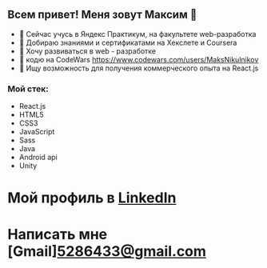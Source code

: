 ## Всем привет! Меня зовут Максим 👋
- 🌱 Сейчас учусь в Яндекс Практикум, на факультете web-разработка
- 👻 Добираю знаниями и сертификатами на Хекслете и Coursera
- 🎏 Хочу развиваться в web - разработке 
- 🤖 кодю на CodeWars https://www.codewars.com/users/MaksNikulnikov
- 👯 Ищу возможность для получения коммерческого опыта на React.js

### Мой стек:
- React.js
- HTML5
- CSS3
- JavaScript
- Sass
- Java
- Android api
- Unity

# Мой профиль в [LinkedIn](https://www.linkedin.com/in/maksnikulnikov/)
# Написать мне [Gmail]<5286433@gmail.com>
